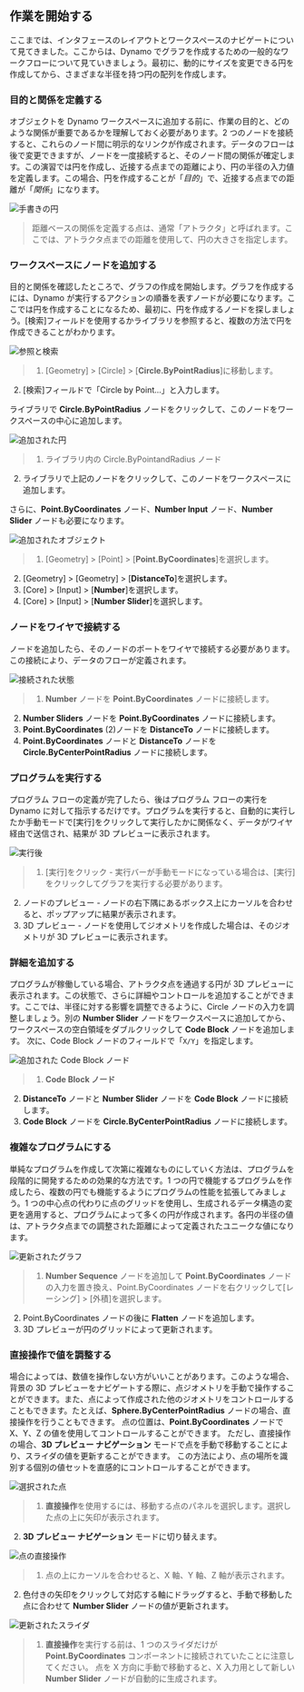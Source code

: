 

## 作業を開始する

ここまでは、インタフェースのレイアウトとワークスペースのナビゲートについて見てきました。ここからは、Dynamo でグラフを作成するための一般的なワークフローについて見ていきましょう。最初に、動的にサイズを変更できる円を作成してから、さまざまな半径を持つ円の配列を作成します。

### 目的と関係を定義する

オブジェクトを Dynamo ワークスペースに追加する前に、作業の目的と、どのような関係が重要であるかを理解しておく必要があります。2 つのノードを接続すると、これらのノード間に明示的なリンクが作成されます。データのフローは後で変更できますが、ノードを一度接続すると、そのノード間の関係が確定します。この演習では円を作成し、近接する点までの距離により、円の半径の入力値を定義します。この場合、円を作成することが「*目的*」で、近接する点までの距離が「*関係*」になります。

![手書きの円](images/2-4/00-Hand-Sketch-of-Circle.png)

> 距離ベースの関係を定義する点は、通常「アトラクタ」と呼ばれます。ここでは、アトラクタ点までの距離を使用して、円の大きさを指定します。

### ワークスペースにノードを追加する

目的と関係を確認したところで、グラフの作成を開始します。グラフを作成するには、Dynamo が実行するアクションの順番を表すノードが必要になります。ここでは円を作成することになるため、最初に、円を作成するノードを探しましょう。[検索]フィールドを使用するかライブラリを参照すると、複数の方法で円を作成できることがわかります。

![参照と検索](images/2-4/01-BrowseAndSearch.png)

> 1. [Geometry] > [Circle] > [**Circle.ByPointRadius**]に移動します。
2. [検索]フィールドで「Circle by Point...」と入力します。

ライブラリで **Circle.ByPointRadius** ノードをクリックして、このノードをワークスペースの中心に追加します。

![追加された円](images/2-4/02-CircleAdded.png)

> 1. ライブラリ内の Circle.ByPointandRadius ノード
2. ライブラリで上記のノードをクリックして、このノードをワークスペースに追加します。

さらに、**Point.ByCoordinates** ノード、**Number Input** ノード、**Number Slider** ノードも必要になります。

![追加されたオブジェクト](images/2-4/03-NodesAdded.png)

> 1. [Geometry] > [Point] > [**Point.ByCoordinates**]を選択します。
2. [Geometry] > [Geometry] > [**DistanceTo**]を選択します。
3. [Core] > [Input] > [**Number**]を選択します。
4. [Core] > [Input] > [**Number Slider**]を選択します。

### ノードをワイヤで接続する

ノードを追加したら、そのノードのポートをワイヤで接続する必要があります。この接続により、データのフローが定義されます。

![接続された状態](images/2-4/04-NodesConnected.png)

> 1. **Number** ノードを **Point.ByCoordinates** ノードに接続します。
2. **Number Sliders** ノードを **Point.ByCoordinates** ノードに接続します。
3. **Point.ByCoordinates** (2)ノードを **DistanceTo** ノードに接続します。
4. **Point.ByCoordinates** ノードと **DistanceTo** ノードを **Circle.ByCenterPointRadius** ノードに接続します。

### プログラムを実行する

プログラム フローの定義が完了したら、後はプログラム フローの実行を Dynamo に対して指示するだけです。プログラムを実行すると、自動的に実行したか手動モードで[実行]をクリックして実行したかに関係なく、データがワイヤ経由で送信され、結果が 3D プレビューに表示されます。

![実行後](images/2-4/05-GraphExecuted.png)

> 1. [実行]をクリック - 実行バーが手動モードになっている場合は、[実行]をクリックしてグラフを実行する必要があります。
2. ノードのプレビュー - ノードの右下隅にあるボックス上にカーソルを合わせると、ポップアップに結果が表示されます。
3. 3D プレビュー - ノードを使用してジオメトリを作成した場合は、そのジオメトリが 3D プレビューに表示されます。

### 詳細を追加する

プログラムが稼働している場合、アトラクタ点を通過する円が 3D プレビューに表示されます。この状態で、さらに詳細やコントロールを追加することができます。ここでは、半径に対する影響を調整できるように、Circle ノードの入力を調整しましょう。別の **Number Slider** ノードをワークスペースに追加してから、ワークスペースの空白領域をダブルクリックして **Code Block** ノードを追加します。 次に、Code Block ノードのフィールドで「```X/Y```」を指定します。

![追加された Code Block ノード](images/2-4/06-CodeBlock.png)

> 1. **Code Block ノード**
2. **DistanceTo** ノードと **Number Slider** ノードを **Code Block** ノードに接続します。
3. **Code Block** ノードを **Circle.ByCenterPointRadius** ノードに接続します。

### 複雑なプログラムにする

単純なプログラムを作成して次第に複雑なものにしていく方法は、プログラムを段階的に開発するための効果的な方法です。1 つの円で機能するプログラムを作成したら、複数の円でも機能するようにプログラムの性能を拡張してみましょう。1 つの中心点の代わりに点のグリッドを使用し、生成されるデータ構造の変更を適用すると、プログラムによって多くの円が作成されます。各円の半径の値は、アトラクタ点までの調整された距離によって定義されたユニークな値になります。

![更新されたグラフ](images/2-4/07-AddingComplexity.png)

> 1. **Number Sequence** ノードを追加して **Point.ByCoordinates** ノードの入力を置き換え、Point.ByCoordinates ノードを右クリックして[レーシング] > [外積]を選択します。
2. Point.ByCoordinates ノードの後に **Flatten** ノードを追加します。
3. 3D プレビューが円のグリッドによって更新されます。

### 直接操作で値を調整する

場合によっては、数値を操作しない方がいいことがあります。このような場合、背景の 3D プレビューをナビゲートする際に、点ジオメトリを手動で操作することができます。また、点によって作成された他のジオメトリをコントロールすることもできます。たとえば、**Sphere.ByCenterPointRadius** ノードの場合、直接操作を行うこともできます。 点の位置は、**Point.ByCoordinates** ノードで X、Y、Z の値を使用してコントロールすることができます。 ただし、直接操作の場合、**3D プレビュー ナビゲーション** モードで点を手動で移動することにより、スライダの値を更新することができます。 この方法により、点の場所を識別する個別の値セットを直感的にコントロールすることができます。

![選択された点](images/2-4/08-SelectedPoint.png)

> 1. **直接操作**を使用するには、移動する点のパネルを選択します。選択した点の上に矢印が表示されます。
2. **3D プレビュー ナビゲーション** モードに切り替えます。

![点の直接操作](images/2-4/09-DirectPointManipulation.png)

> 1. 点の上にカーソルを合わせると、X 軸、Y 軸、Z 軸が表示されます。
2. 色付きの矢印をクリックして対応する軸にドラッグすると、手動で移動した点に合わせて **Number Slider** ノードの値が更新されます。

![更新されたスライダ](images/2-4/10-UpdatedSliders.png)

> 1. **直接操作**を実行する前は、1 つのスライダだけが **Point.ByCoordinates** コンポーネントに接続されていたことに注意してください。 点を X 方向に手動で移動すると、X 入力用として新しい **Number Slider** ノードが自動的に生成されます。

